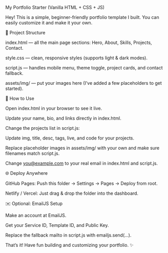 My Portfolio Starter (Vanilla HTML + CSS + JS)

Hey! This is a simple, beginner-friendly portfolio template I built. You can easily customize it and make it your own.

📂 Project Structure

index.html — all the main page sections: Hero, About, Skills, Projects, Contact.

style.css — clean, responsive styles (supports light & dark modes).

script.js — handles mobile menu, theme toggle, project cards, and contact fallback.

assets/img/ — put your images here (I’ve added a few placeholders to get started).

🚀 How to Use

Open index.html in your browser to see it live.

Update your name, bio, and links directly in index.html.

Change the projects list in script.js:

Update img, title, desc, tags, live, and code for your projects.

Replace placeholder images in assets/img/ with your own and make sure filenames match script.js.

Change you@example.com to your real email in index.html and script.js.

🌐 Deploy Anywhere

GitHub Pages: Push this folder → Settings → Pages → Deploy from root.

Netlify / Vercel: Just drag & drop the folder into the dashboard.

✉️ Optional: EmailJS Setup

Make an account at EmailJS.

Get your Service ID, Template ID, and Public Key.

Replace the fallback mailto in script.js with emailjs.send(...).

That’s it! Have fun building and customizing your portfolio. ✨

